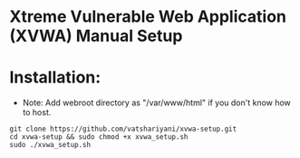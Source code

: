 Xtreme Vulnerable Web Application (XVWA) Manual Setup
=====================================================

# Installation:

+ Note: Add webroot directory as "/var/www/html" if you don't know how to host.
 
```
git clone https://github.com/vatshariyani/xvwa-setup.git
cd xvwa-setup && sudo chmod +x xvwa_setup.sh
sudo ./xvwa_setup.sh
```
